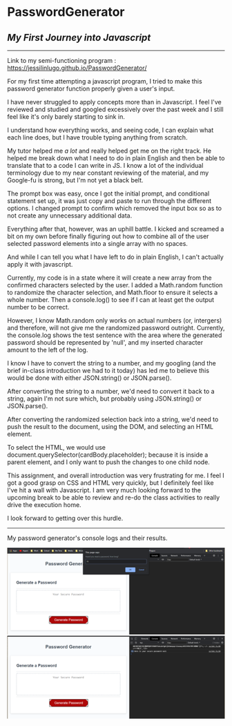 # PasswordGenerator

## *My First Journey into Javascript*

------------
Link to my semi-functioning program : https://jessilinlugo.github.io/PasswordGenerator/


For my first time attempting a javascript program, I tried to make this password generator function properly given a user's input.

I have never struggled to apply concepts more than in Javascript. I feel I've reviewed and studied and googled excessively over the past week and I still feel like it's only barely starting to sink in.

I understand how everything works, and seeing code, I can explain what each line does, but I have trouble typing anything from scratch.

My tutor helped me *a lot* and really helped get me on the right track. He helped me break down what I need to do in plain English and then be able to translate that to a code I can write in JS. I know a lot of the individual terminology due to my near constant reviewing of the material, and my Google-fu is strong, but I'm not yet a black belt.

The prompt box was easy, once I got the initial prompt, and conditional statement set up, it was just copy and paste to run through the different options. I changed prompt to confirm which removed the input box so as to not create any unnecessary additional data.

Everything after that, however, was an uphill battle. I kicked and screamed a bit on my own before finally figuring out how to combine all of the user selected password elements into a single array with no spaces.

And while I can tell you what I have left to do in plain English, I can't actually apply it with javascript.

Currently, my code is in a state where it will create a new array from the confirmed characters selected by the user. I added a Math.random function to randomize the character selection, and Math.floor to ensure it selects a whole number. Then a console.log() to see if I can at least get the output number to be correct.

However, I know Math.random only works on actual numbers (or, intergers) and therefore, will not give me the randomized password outright. Currently, the console.log shows the test sentence with the area where the generated password should be represented by 'null', and my inserted character amount to the left of the log.

I know I have to convert the string to a number, and my googling (and the brief in-class introduction we had to it today) has led me to believe this would be done with either JSON.string() or JSON.parse(). 

After converting the string to a number, we'd need to convert it back to a string, again I'm not sure which, but probably using JSON.string() or JSON.parse(). 

After converting the randomized selection back into a string, we'd need to push the result to the document, using the DOM, and selecting an HTML element. 

To select the HTML, we would use document.querySelector(cardBody.placeholder); because it is inside a parent element, and I only want to push the changes to one child node.

This assignment, and overall introduction was very frustrating for me. I feel I got a good grasp on CSS and HTML very quickly, but I definitely feel like I've hit a wall with Javascript. I am very much looking forward to the upcoming break to be able to review and re-do the class activities to really drive the execution home. 

I look forward to getting over this hurdle. 

------------

My password generator's console logs and their results. 


<img src="/assets/userinput.png" alt="User inputted data"/>
<img src="/assets/Consolelogs.png" alt="console logs"/>